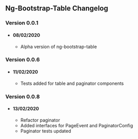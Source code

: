 ## Ng-Bootstrap-Table Changelog

### Version 0.0.1
+ #### 08/02/2020
  + Alpha version of ng-bootstrap-table 
### Version 0.0.6
+ #### 11/02/2020
  + Tests added for table and paginator components 
### Version 0.0.8
+ #### 13/02/2020
  + Refactor paginator
  + Added interfaces for PageEvent and PaginatorConfig
  + Paginator tests updated